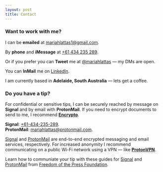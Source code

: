 ```yaml
---
layout: post
title: Contact
---
```


### Want to work with me?

I can be **emailed** at [mariahlattas1@gmail.com](mailto:mariahlattas1@gmail.com).

By **phone** and **iMessage** at [+61 434 235 289](tel:61434235289).

Or if you prefer you can **Tweet** me at [@mariahlattas](https://twitter.com/mariahlattas) — my DMs are open.

You can **InMail** me on [LinkedIn](https://linkedin.com/in/mariahlattas).

I am currently based in **Adelaide, South Australia** — lets get a coffee. 

### Do you have a tip?

For confidential or sensitive tips, I can be securely reached by message on **Signal** and by email with **ProtonMail**. If you need to encrypt documents to send to me, I recommend **[Encrypto](https://macpaw.com/encrypto)**.

**Signal**: [+61-434-235-289](sgnl://text:+61434235289).
<br>
**ProtonMail**: [mariahlattas@protonmail.com](mailto:mariahlattas@protonmail.com).

[Signal](https://signal.org) and [ProtonMail](https://protonmail.com) are end-to-end encrypted messaging and email services, respectively. For increased anonymity I recommend communicating on a public Wi-Fi network using a VPN — like **[ProtonVPN](https://protonvpn.com)**.

Learn how to communiate your tip with these guides for [Signal](https://freedom.press/news/signal-beginners/) and [ProtonMail](https://freedom.press/training/protonmail-pro/) from [Freedom of the Press Foundation](https://freedom.press/donate).